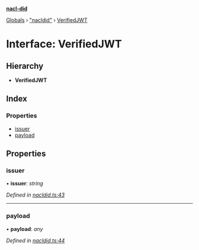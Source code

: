 **[nacl-did](../README.md)**

[Globals](../globals.md) › ["nacldid"](../modules/_nacldid_.md) › [VerifiedJWT](_nacldid_.verifiedjwt.md)

# Interface: VerifiedJWT

## Hierarchy

* **VerifiedJWT**

## Index

### Properties

* [issuer](_nacldid_.verifiedjwt.md#issuer)
* [payload](_nacldid_.verifiedjwt.md#payload)

## Properties

###  issuer

• **issuer**: *string*

*Defined in [nacldid.ts:43](https://github.com/uport-project/nacl-did/blob/88c8e33/src/nacldid.ts#L43)*

___

###  payload

• **payload**: *any*

*Defined in [nacldid.ts:44](https://github.com/uport-project/nacl-did/blob/88c8e33/src/nacldid.ts#L44)*